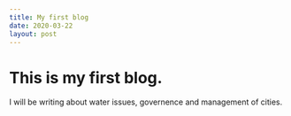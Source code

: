 ```yaml
---
title: My first blog
date: 2020-03-22
layout: post
---
```


# This is my first blog.

I will be writing about water issues, governence and management of cities.

